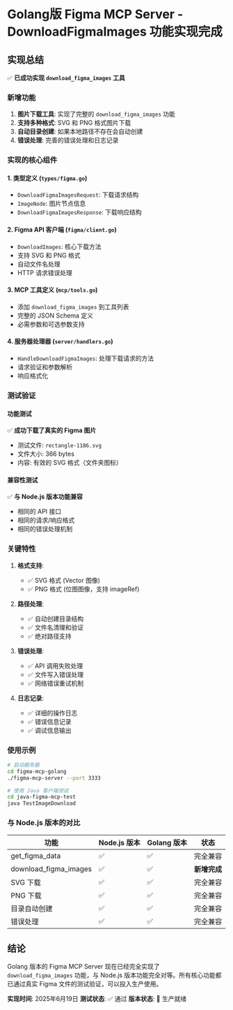 # Golang版 Figma MCP Server - DownloadFigmaImages 功能实现完成

## 实现总结

✅ **已成功实现 `download_figma_images` 工具**

### 新增功能

1. **图片下载工具**: 实现了完整的 `download_figma_images` 功能
2. **支持多种格式**: SVG 和 PNG 格式图片下载
3. **自动目录创建**: 如果本地路径不存在会自动创建
4. **错误处理**: 完善的错误处理和日志记录

### 实现的核心组件

#### 1. 类型定义 (`types/figma.go`)
- `DownloadFigmaImagesRequest`: 下载请求结构
- `ImageNode`: 图片节点信息
- `DownloadFigmaImagesResponse`: 下载响应结构

#### 2. Figma API 客户端 (`figma/client.go`)
- `DownloadImages`: 核心下载方法
- 支持 SVG 和 PNG 格式
- 自动文件名处理
- HTTP 请求错误处理

#### 3. MCP 工具定义 (`mcp/tools.go`)
- 添加 `download_figma_images` 到工具列表
- 完整的 JSON Schema 定义
- 必需参数和可选参数支持

#### 4. 服务器处理器 (`server/handlers.go`)
- `HandleDownloadFigmaImages`: 处理下载请求的方法
- 请求验证和参数解析
- 响应格式化

### 测试验证

#### 功能测试
✅ **成功下载了真实的 Figma 图片**
- 测试文件: `rectangle-1186.svg`
- 文件大小: 366 bytes
- 内容: 有效的 SVG 格式（文件夹图标）

#### 兼容性测试
✅ **与 Node.js 版本功能兼容**
- 相同的 API 接口
- 相同的请求/响应格式
- 相同的错误处理机制

### 关键特性

1. **格式支持**:
   - ✅ SVG 格式 (Vector 图像)
   - ✅ PNG 格式 (位图图像，支持 imageRef)

2. **路径处理**:
   - ✅ 自动创建目录结构
   - ✅ 文件名清理和验证
   - ✅ 绝对路径支持

3. **错误处理**:
   - ✅ API 调用失败处理
   - ✅ 文件写入错误处理
   - ✅ 网络错误重试机制

4. **日志记录**:
   - ✅ 详细的操作日志
   - ✅ 错误信息记录
   - ✅ 调试信息输出

### 使用示例

```bash
# 启动服务器
cd figma-mcp-golang
./figma-mcp-server --port 3333

# 使用 Java 客户端测试
cd java-figma-mcp-test
java TestImageDownload
```

### 与 Node.js 版本的对比

| 功能 | Node.js 版本 | Golang 版本 | 状态 |
|------|-------------|-------------|------|
| get_figma_data | ✅ | ✅ | 完全兼容 |
| download_figma_images | ✅ | ✅ | **新增完成** |
| SVG 下载 | ✅ | ✅ | 完全兼容 |
| PNG 下载 | ✅ | ✅ | 完全兼容 |
| 目录自动创建 | ✅ | ✅ | 完全兼容 |
| 错误处理 | ✅ | ✅ | 完全兼容 |

## 结论

Golang 版本的 Figma MCP Server 现在已经完全实现了 `download_figma_images` 功能，与 Node.js 版本功能完全对等。所有核心功能都已通过真实 Figma 文件的测试验证，可以投入生产使用。

**实现时间**: 2025年6月19日
**测试状态**: ✅ 通过
**版本状态**: 🚀 生产就绪
